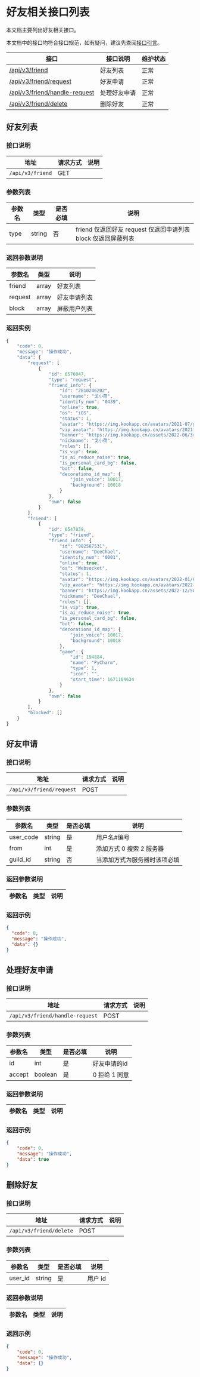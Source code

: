 # 好友相关接口列表

本文档主要列出好友相关接口。

本文档中的接口均符合接口规范，如有疑问，建议先查阅[接口引言](https://developer.kookapp.cn/doc/reference)。

| 接口                                           | 接口说明     | 维护状态 |
| ---------------------------------------------- | ------------ | -------- |
| [/api/v3/friend](#好友列表)                    | 好友列表     | 正常     |
| [/api/v3/friend/request](#好友申请)            | 好友申请     | 正常     |
| [/api/v3/friend/handle-request](#处理好友申请) | 处理好友申请 | 正常     |
| [/api/v3/friend/delete](#删除好友)             | 删除好友     | 正常     |

## 好友列表

### 接口说明

| 地址             | 请求方式 | 说明 |
| ---------------- | -------- | ---- |
| `/api/v3/friend` | GET      |      |

### 参数列表

| 参数名    | 类型   | 是否必填 | 说明                         |
| --------- | ------ | -------- | ---------------------------- |
| type | string | 否       | friend 仅返回好友 request 仅返回申请列表 block 仅返回屏蔽列表                  |

### 返回参数说明

| 参数名  | 类型  | 说明         |
| ------- | ----- | ------------ |
| friend  | array | 好友列表     |
| request | array | 好友申请列表 |
| block   | array | 屏蔽用户列表 |

### 返回实例

```javascript
{
    "code": 0,
    "message": "操作成功",
    "data": {
        "request": [
            {
                "id": 6576047,
                "type": "request",
                "friend_info": {
                    "id": "2810246202",
                    "username": "戈小荷",
                    "identify_num": "0439",
                    "online": true,
                    "os": "iOS",
                    "status": 1,
                    "avatar": "https://img.kookapp.cn/avatars/2021-07/ggB1h1kCvS06j06j.png/icon",
                    "vip_avatar": "https://img.kookapp.cn/avatars/2021-07/ggB1h1kCvS06j06j.png/icon",
                    "banner": "https://img.kookapp.cn/assets/2022-06/3rLkCSMdhW0hg06y.png",
                    "nickname": "戈小荷",
                    "roles": [],
                    "is_vip": true,
                    "is_ai_reduce_noise": true,
                    "is_personal_card_bg": false,
                    "bot": false,
                    "decorations_id_map": {
                        "join_voice": 10017,
                        "background": 10018
                    }
                },
                "own": false
            }
        ],
        "friend": [
            {
                "id": 6547839,
                "type": "friend",
                "friend_info": {
                    "id": "982587531",
                    "username": "DeeChael",
                    "identify_num": "0001",
                    "online": true,
                    "os": "Websocket",
                    "status": 1,
                    "avatar": "https://img.kookapp.cn/avatars/2022-01/HA5jda2Ya604w04w.png/icon",
                    "vip_avatar": "https://img.kookapp.cn/avatars/2022-01/HA5jda2Ya604w04w.png/icon",
                    "banner": "https://img.kookapp.cn/assets/2022-12/SC9Rijissy0hg06y.png",
                    "nickname": "DeeChael",
                    "roles": [],
                    "is_vip": true,
                    "is_ai_reduce_noise": true,
                    "is_personal_card_bg": false,
                    "bot": false,
                    "decorations_id_map": {
                        "join_voice": 10017,
                        "background": 10018
                    },
                    "game": {
                        "id": 194884,
                        "name": "PyCharm",
                        "type": 1,
                        "icon": "",
                        "start_time": 1671164634
                    }
                },
                "own": false
            }
        ],
        "blocked": []
    }
}
```

## 好友申请

### 接口说明

| 地址                     | 请求方式 | 说明 |
| ------------------------ | -------- | ---- |
| `/api/v3/friend/request` | POST     |      |

### 参数列表

| 参数名    | 类型   | 是否必填 | 说明                         |
| --------- | ------ | -------- | ---------------------------- |
| user_code | string | 是       | 用户名#编号                  |
| from      | int    | 是       | 添加方式 0 搜索 2 服务器     |
| guild_id  | string | 否       | 当添加方式为服务器时该项必填 |

### 返回参数说明

| 参数名 | 类型 | 说明 |
| ------ | ---- | ---- |

### 返回示例

```json
{
  "code": 0,
  "message": "操作成功",
  "data": {}
}
```

## 处理好友申请

### 接口说明

| 地址                     | 请求方式 | 说明 |
| ------------------------ | -------- | ---- |
| `/api/v3/friend/handle-request` | POST     |      |

### 参数列表

| 参数名 | 类型    | 是否必填 | 说明          |
| ------ | ------- | -------- | ------------- |
| id     | int     | 是       | 好友申请的id  |
| accept | boolean | 是       | 0 拒绝 1 同意  |

### 返回参数说明

| 参数名 | 类型 | 说明 |
| ------ | ---- | ---- |

### 返回示例

```json
{
    "code": 0,
    "message": "操作成功",
    "data": true
}
```

## 删除好友

### 接口说明

| 地址                    | 请求方式 | 说明 |
| ----------------------- | -------- | ---- |
| `/api/v3/friend/delete` | POST     |      |

### 参数列表

| 参数名  | 类型   | 是否必填 | 说明    |
| ------- | ------ | -------- | ------- |
| user_id | string | 是       | 用户 id |

### 返回参数说明

| 参数名 | 类型 | 说明 |
| ------ | ---- | ---- |

### 返回示例

```json
{
    "code": 0,
    "message": "操作成功",
    "data": {}
}
```

